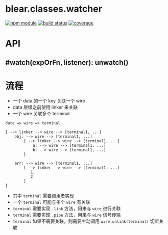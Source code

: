 # blear.classes.watcher

[![npm module][npm-img]][npm-url]
[![build status][travis-img]][travis-url]
[![coverage][coveralls-img]][coveralls-url]

[travis-img]: https://img.shields.io/travis/blearjs/blear.classes.watcher/master.svg?maxAge=2592000&style=flat-square
[travis-url]: https://travis-ci.org/blearjs/blear.classes.watcher

[npm-img]: https://img.shields.io/npm/v/blear.classes.watcher.svg?maxAge=2592000&style=flat-square
[npm-url]: https://www.npmjs.com/package/blear.classes.watcher

[coveralls-img]: https://img.shields.io/coveralls/blearjs/blear.classes.watcher/master.svg?maxAge=2592000&style=flat-square
[coveralls-url]: https://coveralls.io/github/blearjs/blear.classes.watcher?branch=master


# API
## #watch(expOrFn, listener): unwatch()


# 流程

- 一个 data 的一个 key 关联一个 wire
- data 层级之前使用 linker 来关联
- 一个 wire 关联多个 terminal


```
data => wire => terminal

{ --> linker --> wire --> [terminal1, ...]
    obj: --> wire --> [terminal1, ...]
        { --> linker --> wire --> [terminal1, ...]
            a: --> wire --> [terminal1, ...]
            b: --> wire --> [terminal1, ...]
        }
        
    arr: --> wire --> [terminal1, ...]
        [ --> linker --> wire --> [terminal1, ...]
           1,
           2
        ]
}
```

- 其中 `terminal` 需要调用者实现
- 一个 `terminal` 可能与多个 `wire` 有关联
- `terminal` 需要实现 `.link` 方法，用来与 `wire` 进行关联
- `terminal` 需要实现 `.pipe` 方法，用来与 `wire` 信号传输
- `terminal` 如果不需要关联，则需要主动调用 `wire.unlink(terminal)` 切断关联

